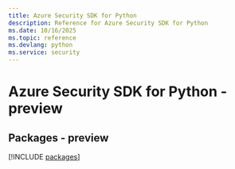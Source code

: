 ```yaml
---
title: Azure Security SDK for Python
description: Reference for Azure Security SDK for Python
ms.date: 10/16/2025
ms.topic: reference
ms.devlang: python
ms.service: security
---
```

# Azure Security SDK for Python - preview
## Packages - preview
[!INCLUDE [packages](security-index.md)]